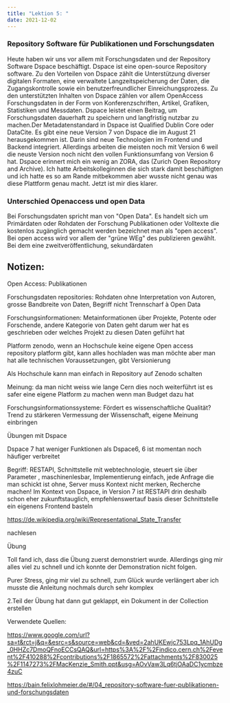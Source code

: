 ```yaml
---
title: "Lektion 5: "
date: 2021-12-02
---
```


### Repository Software für Publikationen und Forschungsdaten

Heute haben wir uns vor allem mit Forschungsdaten und der Repository Software Dspace beschäftigt. Dspace ist eine open-source Repository software.
Zu den Vorteilen von Dspace zählt die Unterstützung diverser digitalen Formaten, eine verwaltete Langzeitspeicherung der Daten, die Zugangskontrolle sowie ein benutzerfreundlicher Einreichungsprozess. Zu den unterstützten Inhalten von Dspace zählen vor allem OpenAccess Forschungsdaten in der Form von Konferenzschriften, Artikel, Grafiken, Statistiken und Messdaten. Dspace leistet einen Beitrag, um Forschungsdaten dauerhaft zu speichern und langfristig nutzbar zu machen.Der Metadatenstandard in Dspace ist Qualified Dublin Core oder DataCite. Es gibt eine neue Version 7 von Dspace die im August 21 herausgekommen ist. Darin sind neue Technologien im Frontend und Backend integriert. Allerdings arbeiten die meisten noch mit Version 6 weil die neuste Version noch nicht den vollen Funktionsumfang von Version 6 hat. Dspace erinnert mich ein wenig an ZORA, das (Zurich Open Repository and Archive). Ich hatte Arbeitskolleginnen die sich stark damit beschäftigten und ich hatte es so am Rande mitbekommen aber wusste nicht genau was diese Plattform genau macht. Jetzt ist mir dies klarer.

### Unterschied Openaccess und open Data

Bei Forschungsdaten spricht man von "Open Data". Es handelt sich um Primärdaten oder Rohdaten der Forschung
Publikationen oder Volltexte die kostenlos zugänglich gemacht werden bezeichnet man als "open access". Bei open access wird vor allem der "grüne WEg" des publizieren gewählt. Bei dem eine zweitveröffentlichung, sekundärdaten


 
## Notizen: 
Open Access: Publikationen

Forschungsdaten repositories: Rohdaten ohne Interpretation von Autoren, grosse Bandbreite von Daten, Begriff nicht Trennscharf à Open Data

 

Forschungsinformationen: Metainformationen über Projekte, Potente oder Forschende, andere Kategorie von Daten geht darum wer hat es geschrieben oder welches Projekt zu diesen Daten geführt hat

 

Platform zenodo, wenn an Hochschule keine eigene Open access repository  platform gibt, kann alles hochladen was man möchte aber man hat alle technischen Voraussetzungen, gibt Versionierung

Als Hochschule kann man einfach in Repository auf Zenodo schalten

Meinung: da man nicht weiss wie lange Cern dies noch weiterführt ist es safer eine eigene Platform zu machen wenn man Budget dazu hat

Forschungsinformationssysteme: Fördert es wissenschaftliche Qualität? Trend zu stärkeren Vermessung der Wissenschaft, eigene Meinung einbringen

Übungen mit Dspace

Dspace 7 hat weniger Funktionen als Dspace6, 6 ist momentan noch häufiger verbreitet

Begriff: RESTAPI, Schnittstelle mit webtechnologie, steuert sie über Parameter , maschinenlesbar, Implementierung einfach, jede Anfrage die man schickt ist ohne, Server muss Kontext nicht merken, Recherche machen! Im Kontext von Dspace, in Version 7 ist RESTAPI drin deshalb schon eher zukunftstauglich, empfehlenswertauf basis dieser Schnittstelle ein eigenens Frontend basteln

https://de.wikipedia.org/wiki/Representational_State_Transfer

nachlesen

 

 

Übung

Toll fand ich, dass die Übung zuerst demonstriert wurde. Allerdings ging mir alles viel zu schnell und ich konnte der Demonstration nicht folgen.

Purer Stress, ging mir viel zu schnell, zum Glück wurde verlängert aber ich musste die Anleitung nochmals durch sehr komplex

2.Teil der Übung hat dann gut geklappt, ein Dokument in der Collection erstellen

 

Verwendete Quellen:

https://www.google.com/url?sa=t&rct=j&q=&esrc=s&source=web&cd=&ved=2ahUKEwjc753Lpq_1AhUDg_0HHZc7DmoQFnoECCsQAQ&url=https%3A%2F%2Findico.cern.ch%2Fevent%2F410288%2Fcontributions%2F1865572%2Fattachments%2F830025%2F1147273%2FMacKenzie_Smith.ppt&usg=AOvVaw3Lq6tjOAaDC1ycmbze4zuC

https://bain.felixlohmeier.de/#/04_repository-software-fuer-publikationen-und-forschungsdaten

 

 

  
